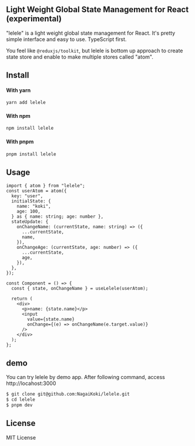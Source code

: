 ## Light Weight Global State Management for React (experimental)

"lelele" is a light weight global state management for React. It's pretty simple interface and easy to use. TypeScript first.

You feel like `@reduxjs/toolkit`, but lelele is bottom up approach to create state store and enable to make multiple stores called "atom".

## Install

#### With yarn

```sh
yarn add lelele
```

#### With npm

```sh
npm install lelele
```

#### With pnpm

```sh
pnpm install lelele
```

## Usage

```tsx
import { atom } from "lelele";
const userAtom = atom({
  key: "user",
  initialState: {
    name: "koki",
    age: 100,
  } as { name: string; age: number },
  stateUpdate: {
    onChangeName: (currentState, name: string) => ({
      ...currentState,
      name,
    }),
    onChangeAge: (currentState, age: number) => ({
      ...currentState,
      age,
    }),
  },
});

const Component = () => {
  const { state, onChangeName } = useLelele(userAtom);

  return (
    <div>
      <p>name: {state.name}</p>
      <input
        value={state.name}
        onChange={(e) => onChangeName(e.target.value)}
      />
    </div>
  );
};
```

## demo

You can try lelele by demo app. After following command, access http://locahost:3000

```sh
$ git clone git@github.com:NagaiKoki/lelele.git
$ cd lelele
$ pnpm dev
```

## License

MIT License
